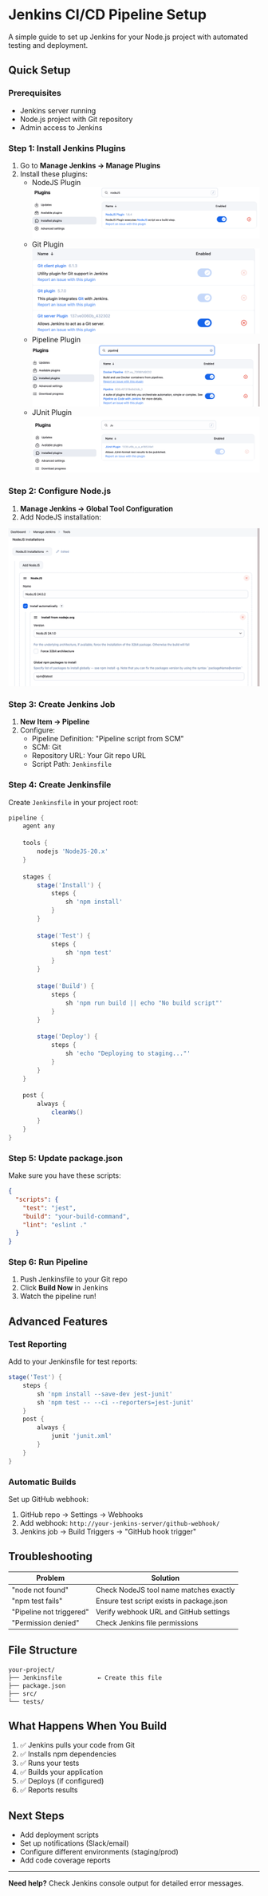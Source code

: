 # Jenkins CI/CD Pipeline Setup

A simple guide to set up Jenkins for your Node.js project with automated testing and deployment.

## Quick Setup

### Prerequisites
- Jenkins server running
- Node.js project with Git repository
- Admin access to Jenkins

### Step 1: Install Jenkins Plugins
1. Go to **Manage Jenkins → Manage Plugins**
2. Install these plugins:
   - NodeJS Plugin
   ![node](./assets/nodejs.png)
   - Git Plugin
   ![git](./assets/git.png)
   - Pipeline Plugin
   ![pipelime](./assets/pipeline.png)
   - JUnit Plugin
   ![junit](./assets/junit.png)


### Step 2: Configure Node.js
1. **Manage Jenkins → Global Tool Configuration**
2. Add NodeJS installation:

![con](./assets/configuration.png)

### Step 3: Create Jenkins Job
1. **New Item → Pipeline**
2. Configure:
   - Pipeline Definition: "Pipeline script from SCM"
   - SCM: Git
   - Repository URL: Your Git repo URL
   - Script Path: `Jenkinsfile`

### Step 4: Create Jenkinsfile
Create `Jenkinsfile` in your project root:

```groovy
pipeline {
    agent any
    
    tools {
        nodejs 'NodeJS-20.x'
    }
    
    stages {
        stage('Install') {
            steps {
                sh 'npm install'
            }
        }
        
        stage('Test') {
            steps {
                sh 'npm test'
            }
        }
        
        stage('Build') {
            steps {
                sh 'npm run build || echo "No build script"'
            }
        }
        
        stage('Deploy') {
            steps {
                sh 'echo "Deploying to staging..."'
            }
        }
    }
    
    post {
        always {
            cleanWs()
        }
    }
}
```

### Step 5: Update package.json
Make sure you have these scripts:

```json
{
  "scripts": {
    "test": "jest",
    "build": "your-build-command",
    "lint": "eslint ."
  }
}
```

### Step 6: Run Pipeline
1. Push Jenkinsfile to your Git repo
2. Click **Build Now** in Jenkins
3. Watch the pipeline run!

## Advanced Features

### Test Reporting
Add to your Jenkinsfile for test reports:

```groovy
stage('Test') {
    steps {
        sh 'npm install --save-dev jest-junit'
        sh 'npm test -- --ci --reporters=jest-junit'
    }
    post {
        always {
            junit 'junit.xml'
        }
    }
}
```

### Automatic Builds
Set up GitHub webhook:
1. GitHub repo → Settings → Webhooks
2. Add webhook: `http://your-jenkins-server/github-webhook/`
3. Jenkins job → Build Triggers → "GitHub hook trigger"

## Troubleshooting

| Problem | Solution |
|---------|----------|
| "node not found" | Check NodeJS tool name matches exactly |
| "npm test fails" | Ensure test script exists in package.json |
| "Pipeline not triggered" | Verify webhook URL and GitHub settings |
| "Permission denied" | Check Jenkins file permissions |

## File Structure
```
your-project/
├── Jenkinsfile          ← Create this file
├── package.json
├── src/
└── tests/
```

## What Happens When You Build
1. ✅ Jenkins pulls your code from Git
2. ✅ Installs npm dependencies
3. ✅ Runs your tests
4. ✅ Builds your application
5. ✅ Deploys (if configured)
6. ✅ Reports results

## Next Steps
- Add deployment scripts
- Set up notifications (Slack/email)
- Configure different environments (staging/prod)
- Add code coverage reports

---
**Need help?** Check Jenkins console output for detailed error messages.